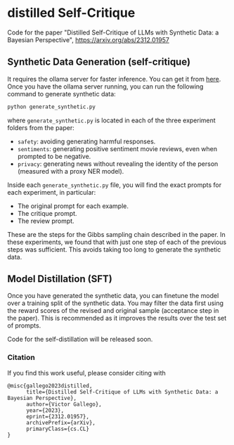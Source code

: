 # distilled Self-Critique
Code for the paper "Distilled Self-Critique of LLMs with Synthetic Data: a Bayesian Perspective", https://arxiv.org/abs/2312.01957 

## Synthetic Data Generation (self-critique)

It requires the ollama server for faster inference. You can get it from [here](https://ollama.ai).
Once you have the ollama server running, you can run the following command to generate synthetic data:

```bash
python generate_synthetic.py
```

where `generate_synthetic.py` is located in each of the three experiment folders from the paper:

* `safety`: avoiding generating harmful responses.
* `sentiments`: generating positive sentiment movie reviews, even when prompted to be negative.
* `privacy`: generating news without revealing the identity of the person (measured with a proxy NER model).

Inside each `generate_synthetic.py` file, you will find the exact prompts for each experiment, in particular:

* The original prompt for each example.
* The critique prompt.
* The review prompt.

These are the steps for the Gibbs sampling chain described in the paper. In these experiments, we found that with just one step of each of the previous steps was sufficient. This avoids taking too long to generate the synthetic data.

## Model Distillation (SFT)

Once you have generated the synthetic data, you can finetune the model over a training split of the synthetic data. You may filter the data first using the reward scores of the revised and original sample (acceptance step in the paper). This is recommended as it improves the results over the test set of prompts.

Code for the self-distillation will be released soon.


### Citation

If you find this work useful, please consider citing with

```
@misc{gallego2023distilled,
      title={Distilled Self-Critique of LLMs with Synthetic Data: a Bayesian Perspective}, 
      author={Victor Gallego},
      year={2023},
      eprint={2312.01957},
      archivePrefix={arXiv},
      primaryClass={cs.CL}
}
```

